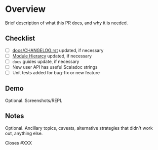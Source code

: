 # Overview

Brief description of what this PR does, and why it is needed.

## Checklist

- [ ] [docs/CHANGELOG.rst](https://github.com/locationtech/geotrellis/blob/master/CHANGELOG.md) updated, if necessary
- [ ] [Module Hierarcy](https://github.com/locationtech/geotrellis/blob/master/docs/guide/module-hierarchy.rst) updated, if necessary
- [ ] `docs` guides update, if necessary
- [ ] New user API has useful Scaladoc strings
- [ ] Unit tests added for bug-fix or new feature

## Demo

Optional. Screenshots/REPL

## Notes

Optional. Ancillary topics, caveats, alternative strategies that didn't work out, anything else.

Closes #XXX

